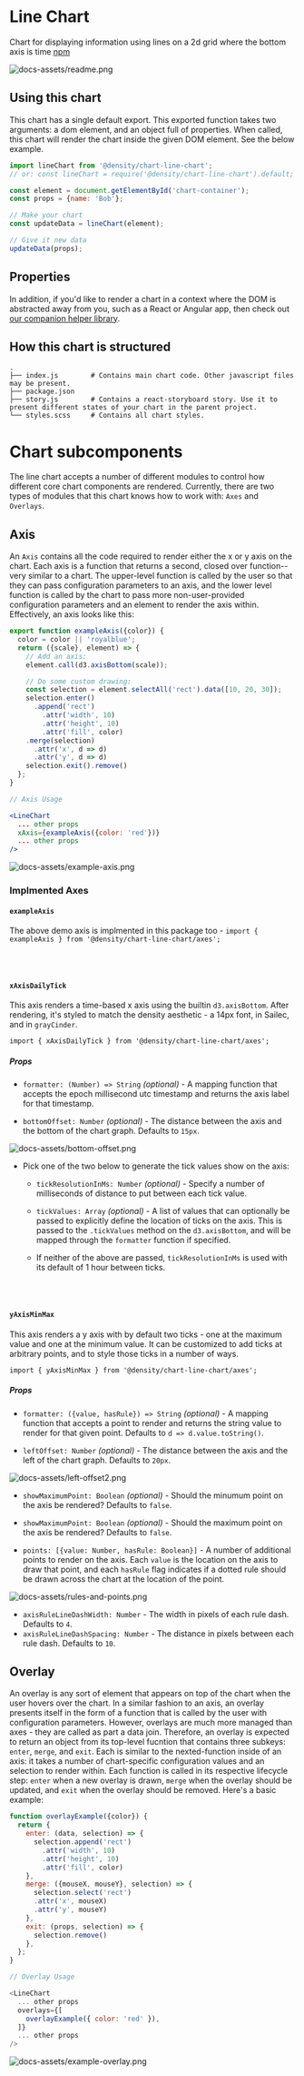 # Line Chart
Chart for displaying information using lines on a 2d grid where the bottom axis is time [npm](https://npmjs.com/@density/chart-line-chart)

![docs-assets/readme.png](docs-assets/readme.png)

## Using this chart
This chart has a single default export. This exported function takes two arguments: a dom element,
and an object full of properties. When called, this chart will render the chart inside the given DOM
element. See the below example.

```javascript
import lineChart from '@density/chart-line-chart';
// or: const lineChart = require('@density/chart-line-chart').default;

const element = document.getElementById('chart-container');
const props = {name: 'Bob'};

// Make your chart
const updateData = lineChart(element);

// Give it new data
updateData(props);
```

## Properties

In addition, if you'd like to render a chart in a context where the DOM is abstracted away from you,
such as a React or Angular app, then check out [our companion helper library](https://github.com/DensityCo/charts#hold-on-then-how-do-i-render-my-chart-in-my-react-app).

## How this chart is structured
```
.
├── index.js        # Contains main chart code. Other javascript files may be present.
├── package.json
├── story.js        # Contains a react-storyboard story. Use it to present different states of your chart in the parent project.
└── styles.scss     # Contains all chart styles.
```

# Chart subcomponents

The line chart accepts a number of different modules to control how different core chart components
are rendered. Currently, there are two types of modules that this chart knows how to work with:
`Axes` and `Overlays`.

## Axis
An `Axis` contains all the code required to render either the x or y axis on the chart. Each axis
is a function that returns a second, closed over function--very similar to a chart. The upper-level
function is called by the user so that they can pass configuration parameters to an axis, and the
lower level function is called by the chart to pass more non-user-provided configuration parameters
and an element to render the axis within. Effectively, an axis looks like this:

```jsx
export function exampleAxis({color}) {
  color = color || 'royalblue';
  return ({scale}, element) => {
    // Add an axis:
    element.call(d3.axisBottom(scale));

    // Do some custom drawing:
    const selection = element.selectAll('rect').data([10, 20, 30]);
    selection.enter()
      .append('rect')
        .attr('width', 10)
        .attr('height', 10)
        .attr('fill', color)
    .merge(selection)
      .attr('x', d => d)
      .attr('y', d => d)
    selection.exit().remove()
  };
}

// Axis Usage

<LineChart
  ... other props
  xAxis={exampleAxis({color: 'red'})}
  ... other props
/>
```

![docs-assets/example-axis.png](docs-assets/example-axis.png)

### Implmented Axes

#### `exampleAxis`
The above demo axis is implmented in this package too - `import { exampleAxis } from '@density/chart-line-chart/axes';`

<br />
<br />

#### `xAxisDailyTick`
This axis renders a time-based x axis using the builtin `d3.axisBottom`. After rendering, it's
styled to match the density aesthetic - a 14px font, in Sailec, and in `grayCinder`.

`import { xAxisDailyTick } from '@density/chart-line-chart/axes';`

##### Props
- `formatter: (Number) => String` *(optional)* - A mapping function that accepts the epoch
  millisecond utc timestamp and returns the axis label for that timestamp.

- `bottomOffset: Number` *(optional)* - The distance between the axis and the bottom of the chart graph. Defaults to `15px`.

![docs-assets/bottom-offset.png](docs-assets/bottom-offset.png)

- Pick one of the two below to generate the tick values show on the axis:
  - `tickResolutionInMs: Number` *(optional)* - Specify a number of milliseconds of distance to put
    between each tick value.

  - `tickValues: Array` *(optional)* - A list of values that can optionally be passed to explicitly
    define the location of ticks on the axis. This is passed to the `.tickValues` method on the
    `d3.axisBottom`, and will be mapped through the `formatter` function if specified.

  - If neither of the above are passed, `tickResolutionInMs` is used with its default of 1 hour between ticks.

<br />
<br />

#### `yAxisMinMax`
This axis renders a y axis with by default two ticks - one at the maximum value and one at the
minimum value. It can be customized to add ticks at arbitrary points, and to style those ticks in a
number of ways.

`import { yAxisMinMax } from '@density/chart-line-chart/axes';`

##### Props
- `formatter: ({value, hasRule}) => String` *(optional)* - A mapping function that accepts a point
  to render and returns the string value to render for that given point. Defaults to `d => d.value.toString()`.

- `leftOffset: Number` *(optional)* - The distance between the axis and the left of the chart graph. Defaults to `20px`.

![docs-assets/left-offset2.png](docs-assets/left-offset2.png)

- `showMaximumPoint: Boolean` *(optional)* - Should the minumum point on the axis be rendered? Defaults to `false`.
- `showMaximumPoint: Boolean` *(optional)* - Should the maximum point on the axis be rendered? Defaults to `false`.

- `points: [{value: Number, hasRule: Boolean}]` - A number of additional points to render on the axis. Each `value`
  is the location on the axis to draw that point, and each `hasRule` flag indicates if a dotted
  rule should be drawn across the chart at the location of the point.

![docs-assets/rules-and-points.png](docs-assets/rules-and-points.png)

- `axisRuleLineDashWidth: Number` - The width in pixels of each rule dash. Defaults to `4`.
- `axisRuleLineDashSpacing: Number` - The distance in pixels between each rule dash. Defaults to `10`.


## Overlay
An overlay is any sort of element that appears on top of the chart when the user hovers over the
chart. In a similar fashion to an axis, an overlay presents itself in the form of a function that is
called by the user with configuration parameters. However, overlays are much more managed than axes - they
are called as part a data join. Therefore, an overlay is expected to return an object from
its top-level fucntion that contains three subkeys: `enter`, `merge`, and `exit`. Each is similar to
the nexted-function inside of an axis: it takes a number of chart-specific configuration values and an
selection to render within. Each function is called in its respective lifecycle step: `enter` when
a new overlay is drawn, `merge` when the overlay should be updated, and `exit` when the overlay
should be removed. Here's a basic example:

```javascript
function overlayExample({color}) {
  return {
    enter: (data, selection) => {
      selection.append('rect')
        .attr('width', 10)
        .attr('height', 10)
        .attr('fill', color)
    },
    merge: ({mouseX, mouseY}, selection) => {
      selection.select('rect')
      .attr('x', mouseX)
      .attr('y', mouseY)
    },
    exit: (props, selection) => {
      selection.remove()
    },
  };
}

// Overlay Usage

<LineChart
  ... other props
  overlays={[
    overlayExample({ color: 'red' }),
  ]}
  ... other props
/>
```

![docs-assets/example-overlay.png](docs-assets/example-overlay.png)

